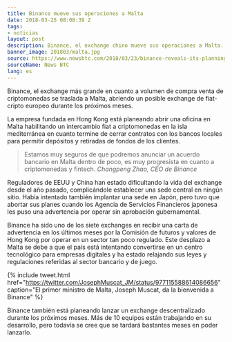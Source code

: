 ```yaml
---
title: Binance mueve sus operaciones a Malta
date: 2018-03-25 08:08:39 Z
tags:
- noticias
layout: post
description: Binance, el exchange chino mueve sus operaciones a Malta.
banner_image: 201803/malta.jpg
source: https://www.newsbtc.com/2018/03/23/binance-reveals-its-planning-on-opening-a-new-office-in-malta/#
sourceName: News BTC
lang: es
---
```


Binance, el exchange más grande en cuanto a volumen de compra venta de criptomonedas se traslada a Malta, abriendo un posible exchange de fiat-cripto europeo durante los próximos meses.

<!--more-->

La empresa fundada en Hong Kong está planeando abrir una oficina en Malta habilitando un intercambio fiat a criptomonedas en la isla mediterránea en cuanto termine de cerrar contratos con los bancos locales para permitir depósitos y retiradas de fondos de los clientes.

> Estamos muy seguros de que podremos anunciar un acuerdo bancario en Malta dentro de poco, es muy progresista en cuanto a criptomonedas y fintech. <cite>Changpeng Zhao, CEO de Binance</cite>

Reguladores de EEUU y China han estado dificultando la vida del exchange desde el año pasado, complicándole establecer una sede central en ningún sitio. Había intentado también implantar una sede en Japón, pero tuvo que abortar sus planes cuando los Agencia de Servicios Financieros japonesa les puso una advertencia por operar sin aprobación gubernamental.

Binance ha sido uno de los siete exchanges en recibir una carta de advertencia en los últimos meses por la Comisión de futuros y valores de Hong Kong por operar en un sector tan poco regulado. Este desplazo a Malta se debe a que el país está intentando convertirse en un centro tecnológico para empresas digitales y ha estado relajando sus leyes y regulaciones referidas al sector bancario y de juego.

{% include tweet.html href="https://twitter.com/JosephMuscat_JM/status/977115588614086656" caption="El primer ministro de Malta, Joseph Muscat, da la bienvenida a Binance" %}

Binance también está planeando lanzar un exchange descentralizado durante los próximos meses. Más de 10 equipos están trabajando en su desarrollo, pero todavía se cree que se tardará bastantes meses en poder lanzarlo.